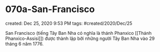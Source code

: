 # 070a-San-Francisco

created: Dec 25, 2020 9:53 PM
tags: #created/2020/Dec/25

San Francisco (tiếng Tây Ban Nha có nghĩa là thánh Phanxico [[Thánh Phanxico-Assisi]]) được thành lập bởi những người Tây Ban Nha vào 29 tháng 6 năm 1776.